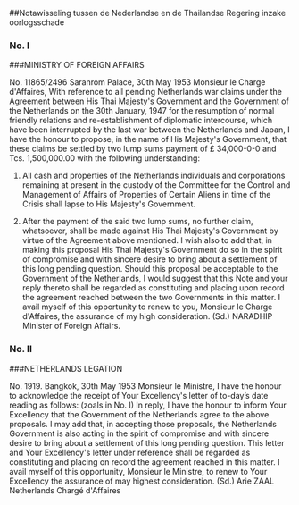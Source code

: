 <meta http-equiv='Content-Type' content='text/html; charset=utf-8' />

##Notawisseling tussen de Nederlandse en de Thailandse Regering inzake oorlogsschade

### No.  I  

###MINISTRY OF FOREIGN AFFAIRS

No. 11865/2496 Saranrom Palace, 30th May 1953 Monsieur le Charge d'Affaires, With reference to all pending Netherlands war claims under the Agreement between His Thai Majesty's Government and the Government of the Netherlands on the 30th January, 1947 for the resumption of normal friendly relations and re-establishment of diplomatic intercourse, which have been interrupted by the last war between the Netherlands and Japan, I have the honour to propose, in the name of His Majesty's Government, that these claims be settled by two lump sums payment of £ 34,000-0-0 and Tcs. 1,500,000.00 with the following understanding: 

1) All cash and properties of the Netherlands individuals and corporations remaining at present in the custody of the Committee for the Control and Management of Affairs of Properties of Certain Aliens in time of the Crisis shall lapse to His Majesty's Government.  

2) After the payment of the said two lump sums, no further claim, whatsoever, shall be made against His Thai Majesty's Government by virtue of the Agreement above mentioned.   I wish also to add that, in making this proposal His Thai Majesty's Government do so in the spirit of compromise and with sincere desire to bring about a settlement of this long pending question. Should this proposal be acceptable to the Government of the Netherlands, I would suggest that this Note and your reply thereto shall be regarded as constituting and placing upon record the agreement reached between the two Governments in this matter. I avail myself of this opportunity to renew to you, Monsieur le Charge d'Affaires, the assurance of my high consideration. (Sd.) NARADHIP Minister of Foreign Affairs.   

### No.  II  

###NETHERLANDS LEGATION

No. 1919. Bangkok, 30th May 1953 Monsieur le Ministre, I have the honour to acknowledge the receipt of Your Excellency's letter of to-day’s date reading as follows:  (zoals in No. I)  In reply, I have the honour to inform Your Excellency that the Government of the Netherlands agree to the above proposals. I may add that, in accepting those proposals, the Netherlands Government is also acting in the spirit of compromise and with sincere desire to bring about a settlement of this long pending question. This letter and Your Excellency's letter under reference shall be regarded as constituting and placing on record the agreement reached in this matter. I avail myself of this opportunity, Monsieur le Ministre, to renew to Your Excellency the assurance of may highest consideration. (Sd.) Arie ZAAL Netherlands Chargé d'Affaires   
